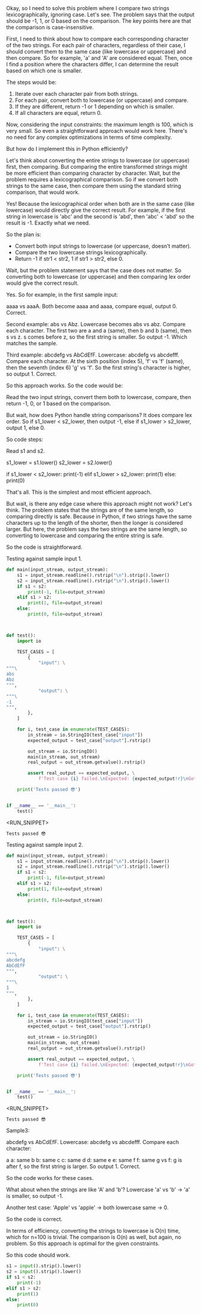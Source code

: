 <think>
Okay, so I need to solve this problem where I compare two strings lexicographically, ignoring case. Let's see. The problem says that the output should be -1, 1, or 0 based on the comparison. The key points here are that the comparison is case-insensitive.

First, I need to think about how to compare each corresponding character of the two strings. For each pair of characters, regardless of their case, I should convert them to the same case (like lowercase or uppercase) and then compare. So for example, 'a' and 'A' are considered equal. Then, once I find a position where the characters differ, I can determine the result based on which one is smaller.

The steps would be:

1. Iterate over each character pair from both strings.
2. For each pair, convert both to lowercase (or uppercase) and compare.
3. If they are different, return -1 or 1 depending on which is smaller.
4. If all characters are equal, return 0.

Now, considering the input constraints: the maximum length is 100, which is very small. So even a straightforward approach would work here. There's no need for any complex optimizations in terms of time complexity.

But how do I implement this in Python efficiently?

Let's think about converting the entire strings to lowercase (or uppercase) first, then comparing. But comparing the entire transformed strings might be more efficient than comparing character by character. Wait, but the problem requires a lexicographical comparison. So if we convert both strings to the same case, then compare them using the standard string comparison, that would work.

Yes! Because the lexicographical order when both are in the same case (like lowercase) would directly give the correct result. For example, if the first string in lowercase is 'abc' and the second is 'abd', then 'abc' < 'abd' so the result is -1. Exactly what we need.

So the plan is:

- Convert both input strings to lowercase (or uppercase, doesn't matter).
- Compare the two lowercase strings lexicographically.
- Return -1 if str1 < str2, 1 if str1 > str2, else 0.

Wait, but the problem statement says that the case does not matter. So converting both to lowercase (or uppercase) and then comparing lex order would give the correct result.

Yes. So for example, in the first sample input:

aaaa vs aaaA. Both become aaaa and aaaa, compare equal, output 0. Correct.

Second example: abs vs Abz. Lowercase becomes abs vs abz. Compare each character. The first two are a and a (same), then b and b (same), then s vs z. s comes before z, so the first string is smaller. So output -1. Which matches the sample.

Third example: abcdefg vs AbCdEfF. Lowercase: abcdefg vs abcdefff. Compare each character. At the sixth position (index 5), 'f' vs 'f' (same), then the seventh (index 6) 'g' vs 'f'. So the first string's character is higher, so output 1. Correct.

So this approach works. So the code would be:

Read the two input strings, convert them both to lowercase, compare, then return -1, 0, or 1 based on the comparison.

But wait, how does Python handle string comparisons? It does compare lex order. So if s1_lower < s2_lower, then output -1, else if s1_lower > s2_lower, output 1, else 0.

So code steps:

Read s1 and s2.

s1_lower = s1.lower()
s2_lower = s2.lower()

if s1_lower < s2_lower:
    print(-1)
elif s1_lower > s2_lower:
    print(1)
else:
    print(0)

That's all. This is the simplest and most efficient approach.

But wait, is there any edge case where this approach might not work? Let's think. The problem states that the strings are of the same length, so comparing directly is safe. Because in Python, if two strings have the same characters up to the length of the shorter, then the longer is considered larger. But here, the problem says the two strings are the same length, so converting to lowercase and comparing the entire string is safe.

So the code is straightforward.

Testing against sample input 1.

```python
def main(input_stream, output_stream):
    s1 = input_stream.readline().rstrip("\n").strip().lower()
    s2 = input_stream.readline().rstrip("\n").strip().lower()
    if s1 < s2:
        print(-1, file=output_stream)
    elif s1 > s2:
        print(1, file=output_stream)
    else:
        print(0, file=output_stream)



def test():
    import io

    TEST_CASES = [
        {
            "input": \
"""\
abs
Abz
""",
            "output": \
"""\
-1
""",
        }, 
    ]

    for i, test_case in enumerate(TEST_CASES):
        in_stream = io.StringIO(test_case["input"])
        expected_output = test_case["output"].rstrip()

        out_stream = io.StringIO()
        main(in_stream, out_stream)
        real_output = out_stream.getvalue().rstrip()

        assert real_output == expected_output, \
            f'Test case {i} failed.\nExpected: {expected_output!r}\nGot: {real_output!r}'

    print('Tests passed 😎')


if __name__ == '__main__':
    test()


```

<RUN_SNIPPET>
```output
Tests passed 😎

```

Testing against sample input 2.

```python
def main(input_stream, output_stream):
    s1 = input_stream.readline().rstrip("\n").strip().lower()
    s2 = input_stream.readline().rstrip("\n").strip().lower()
    if s1 < s2:
        print(-1, file=output_stream)
    elif s1 > s2:
        print(1, file=output_stream)
    else:
        print(0, file=output_stream)



def test():
    import io

    TEST_CASES = [
        {
            "input": \
"""\
abcdefg
AbCdEfF
""",
            "output": \
"""\
1
""",
        }, 
    ]

    for i, test_case in enumerate(TEST_CASES):
        in_stream = io.StringIO(test_case["input"])
        expected_output = test_case["output"].rstrip()

        out_stream = io.StringIO()
        main(in_stream, out_stream)
        real_output = out_stream.getvalue().rstrip()

        assert real_output == expected_output, \
            f'Test case {i} failed.\nExpected: {expected_output!r}\nGot: {real_output!r}'

    print('Tests passed 😎')


if __name__ == '__main__':
    test()


```

<RUN_SNIPPET>
```output
Tests passed 😎

```

Sample3:

abcdefg vs AbCdEfF. Lowercase: abcdefg vs abcdefff. Compare each character:

a a: same
b b: same
c c: same
d d: same
e e: same
f f: same
g vs f: g is after f, so the first string is larger. So output 1. Correct.

So the code works for these cases.

What about when the strings are like 'A' and 'b'? Lowercase 'a' vs 'b' → 'a' is smaller, so output -1.

Another test case: 'Apple' vs 'apple' → both lowercase same → 0.

So the code is correct.

In terms of efficiency, converting the strings to lowercase is O(n) time, which for n=100 is trivial. The comparison is O(n) as well, but again, no problem. So this approach is optimal for the given constraints.

So this code should work.
</think>

```python
s1 = input().strip().lower()
s2 = input().strip().lower()
if s1 < s2:
    print(-1)
elif s1 > s2:
    print(1)
else:
    print(0)
```
